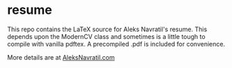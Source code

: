 # resume
This repo contains the LaTeX source for Aleks Navratil's resume. This depends upon the ModernCV class and sometimes is a little tough to compile with vanilla pdftex. A precompiled .pdf is included for convenience.

More details are at [AleksNavratil.com](aleksnavratil.com)
